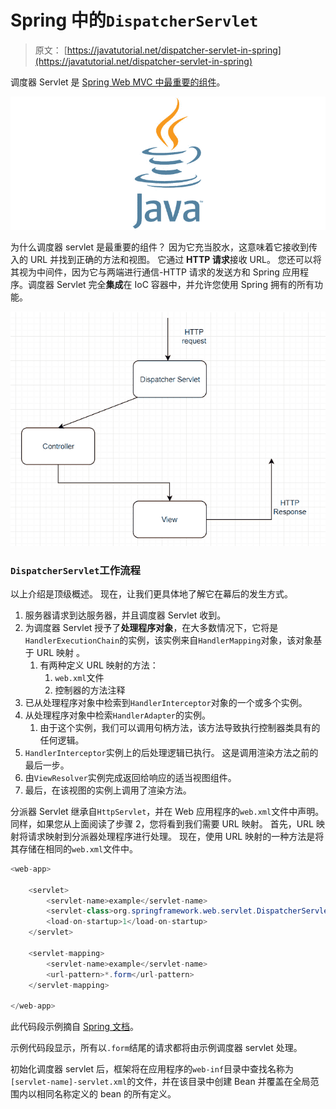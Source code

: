 # Spring 中的`DispatcherServlet`

> 原文： [https://javatutorial.net/dispatcher-servlet-in-spring](https://javatutorial.net/dispatcher-servlet-in-spring)

调度器 Servlet 是 [Spring Web MVC 中最重要的组件](https://javatutorial.net/implementing-spring-mvc-controllers)。

![java-featured-image](img/e0db051dedc1179e7424b6d998a6a772.jpg)

为什么调度器 servlet 是最重要的组件？ 因为它充当胶水，这意味着它接收到传入的 URL 并找到正确的方法和视图。 它通过 **HTTP 请求**接收 URL。 您还可以将其视为中间件，因为它与两端进行通信-HTTP 请求的发送方和 Spring 应用程序。调度器 Servlet 完全**集成**在 IoC 容器中，并允许您使用 Spring 拥有的所有功能。

![Dispatcher Servlet example](img/7278e3b6b6bc80336ad492e1b2587755.jpg)

### `DispatcherServlet`工作流程

以上介绍是顶级概述。 现在，让我们更具体地了解它在幕后的发生方式。

1.  服务器请求到达服务器，并且调度器 Servlet 收到。
2.  为调度器 Servlet 授予了**处理程序对象**，在大多数情况下，它将是`HandlerExecutionChain`的实例，该实例来自`HandlerMapping`对象，该对象基于 URL 映射 。
    1.  有两种定义 URL 映射的方法：
        1.  `web.xml`文件
        2.  控制器的方法注释
3.  已从处理程序对象中检索到`HandlerInterceptor`对象的一个​​或多个实例。
4.  从处理程序对象中检索`HandlerAdapter`的实例。
    1.  由于这个实例，我们可以调用句柄方法，该方法导致执行控制器类具有的任何逻辑。
5.  `HandlerInterceptor`实例上的后处理逻辑已执行。 这是调用渲染方法之前的最后一步。
6.  由`ViewResolver`实例完成返回给响应的适当视图组件。
7.  最后，在该视图的实例上调用了渲染方法。

分派器 Servlet 继承自`HttpServlet`，并在 Web 应用程序的`web.xml`文件中声明。 同样，如果您从上面阅读了步骤 2，您将看到我们需要 URL 映射。 首先，URL 映射将请求映射到分派器处理程序进行处理。 现在，使用 URL 映射的一种方法是将其存储在相同的`web.xml`文件中。

```java
<web-app>

    <servlet>
        <servlet-name>example</servlet-name>
        <servlet-class>org.springframework.web.servlet.DispatcherServlet</servlet-class>
        <load-on-startup>1</load-on-startup>
    </servlet>

    <servlet-mapping>
        <servlet-name>example</servlet-name>
        <url-pattern>*.form</url-pattern>
    </servlet-mapping>

</web-app>
```

此代码段示例摘自 [Spring 文档](https://docs.spring.io/spring/docs/3.0.0.M4/spring-framework-reference/html/ch15s02.html)。

示例代码段显示，所有以`.form`结尾的请求都将由示例调度器 servlet 处理。

初始化调度器 servlet 后，框架将在应用程序的`web-inf`目录中查找名称为`[servlet-name]-servlet.xml`的文件，并在该目录中创建 Bean 并覆盖在全局范围内以相同名称定义的 bean 的所有定义。
